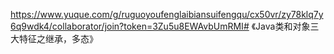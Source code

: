 https://www.yuque.com/g/ruguoyoufenglaibiansuifengqu/cx50vr/zy78klq7y6q9wdk4/collaborator/join?token=3Zu5u8EWAvbUmRMI# 《Java类和对象三大特征之继承，多态》